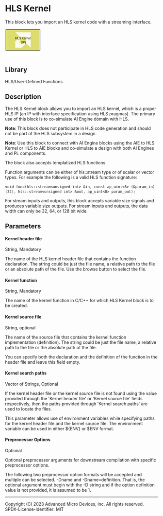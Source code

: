# HLS Kernel

This block lets you import an HLS kernel code with a streaming
interface.

![](./Images/block.png)

## Library

HLS/User-Defined Functions

## Description

The HLS Kernel block allows you to import an HLS kernel, which is a
proper HLS IP (an IP with interface specification using HLS pragmas).
The primary use of this block is to co-simulate AI Engine domain with
HLS.

**Note**: This block does not participate in HLS code generation and should
not be part of the HLS subsystem in a design.

**Note**: Use this block to connect with AI Engine blocks using the AIE to
HLS Kernel or HLS to AIE blocks and co-simulate a design with both AI
Engines and PL components.

The block also accepts templatized HLS functions.

Function arguments can be either of hls::stream type or of scalar or
vector types. For example the following is a valid HLS function
signature:

``` pre
void func(hls::stream<unsigned int> &in, const ap_uint<8> (&param_in)[32], hls::stream<unsigned int> &out, ap_uint<8> param_out);
```

For stream inputs and outputs, this block accepts variable size signals
and produces variable size outputs. For stream inputs and outputs, the
data width can only be 32, 64, or 128 bit wide.

## Parameters
#### Kernel header file
String, Mandatory

The name of the HLS kernel header file that contains the function declaration. The string could be just the file name, a relative path to the file or an absolute path of the file. Use the browse button to select the file.

#### Kernel function
String, Mandatory

The name of the kernel function in C/C++ for which HLS Kernel block is to be created.


#### Kernel source file
String, optional

The name of the source file that contains the kernel function implementation (definition). The string could be just the file name, a relative path to the file or the absolute path of the file.

You can specify both the declaration and the definition of the function in the header file and leave this field empty.

#### Kernel search paths
Vector of Strings, Optional

If the kernel header file or the kernel source file is not found using the value provided through the 'Kernel header file' or 'Kernel source file' fields respectively, then the paths provided through 'Kernel search paths' are used to locate the files.

This parameter allows use of environment variables while specifying paths for the kernel header file and the kernel source file. The environment variable can be used in either ${ENV} or $ENV format.

#### Preprocessor Options
Optional

Optional preprocessor arguments for downstream compilation with specific preprocessor options.

The following two preprocessor option formats will be accepted and multiple can be selected. -Dname and -Dname=definition. That is, the optional argument must begin with the -D string and if the option definition value is not provided, it is assumed to be 1.







--------------
Copyright (C) 2023 Advanced Micro Devices, Inc. All rights reserved.
SPDX-License-Identifier: MIT

